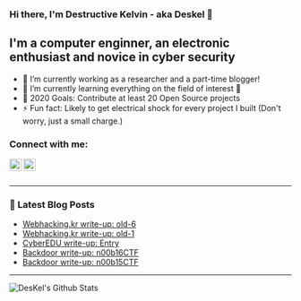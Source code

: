 ### Hi there, I'm Destructive Kelvin - aka **Deskel** 👋

## I'm a computer enginner, an electronic enthusiast and novice in cyber security
- 🔭 I’m currently working as a researcher and a part-time blogger!
- 🌱 I’m currently learning everything on the field of interest 🤣
- 🥅 2020 Goals: Contribute at least 20 Open Source projects
- ⚡ Fun fact: Likely to get electrical shock for every project I built (Don't worry, just a small charge.)

### Connect with me:
[<img align="left" alt="DesKel | Twitter" width="22px" src="https://cdn.jsdelivr.net/npm/simple-icons@v3/icons/twitter.svg" />][twitter]
[<img align="left" alt="DesKel | protonmail" width="22px" src="https://cdn.jsdelivr.net/npm/simple-icons@v3/icons/protonmail.svg" />][protonmail]

<br />
<br />

---

### 📕 Latest Blog Posts
<!-- BLOG-POST-LIST:START -->
- [Webhacking.kr write-up: old-6](https://deskel.github.io/posts/webhackingkr/old-6)
- [Webhacking.kr write-up: old-1](https://deskel.github.io/posts/webhackingkr/old-1)
- [CyberEDU write-up: Entry](https://deskel.github.io/posts/cyberedu/entry)
- [Backdoor write-up: n00b16CTF](https://deskel.github.io/posts/backdoor/n00b16ctf)
- [Backdoor write-up: n00b15CTF](https://deskel.github.io/posts/backdoor/n00b15ctf)
<!-- BLOG-POST-LIST:END -->

---

<img align="left" alt="DesKel's Github Stats" src="https://github-readme-stats.vercel.app/api?username=DesKel&show_icons=true&hide_border=true&theme=blue-green" />

[twitter]: https://twitter.com/Deskel5
[protonmail]: mailto:Deskel666@protonmail.com

